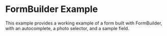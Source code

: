 # FormBuilder Example

This example provides a working example of a form built with FormBuilder, with an autocomplete, a photo selector, and a sample field.
